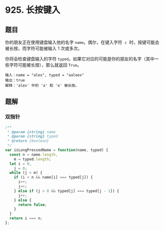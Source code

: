# 925. 长按键入

## 题目

你的朋友正在使用键盘输入他的名字 `name`。偶尔，在键入字符  `c`  时，按键可能会被长按，而字符可能被输入 1 次或多次。

你将会检查键盘输入的字符 `typed`。如果它对应的可能是你的朋友的名字（其中一些字符可能被长按），那么就返回 `True`。

```auto
输入：name = "alex", typed = "aaleex"
输出：true
解释：'alex' 中的 'a' 和 'e' 被长按。
```

## 题解

### 双指针

```js
/**
 * @param {string} name
 * @param {string} typed
 * @return {boolean}
 */
var isLongPressedName = function(name, typed) {
  const n = name.length,
    m = typed.length;
  let i = 0,
    j = 0;
  while (j < m) {
    if (i < n && name[i] === typed[j]) {
      i++;
      j++;
    } else if (j > 0 && typed[j] === typed[j - 1]) {
      j++;
    } else {
      return false;
    }
  }
  return i === n;
};
```
